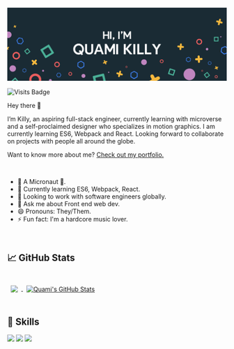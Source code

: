 [![Quami's GitHub Banner](./assets/GitHubHeader.png)](https://killy10o10.github.io/Portfolio-Mobile/)

![Visits Badge](https://badges.pufler.dev/visits/killy10o10/killy10o10)

Hey there 👋

I’m Killy, an aspiring full-stack engineer, currently learning with microverse and a self-proclaimed designer who specializes in motion graphics. I am currently learning ES6, Webpack and React. Looking forward to collaborate on projects with people all around the globe.

Want to know more about me? [Check out my portfolio.](https://killy10o10.github.io/Portfolio-Mobile/)

<br/>

- 🔭 A Micronaut 🚀.
- 🌱 Currently learning ES6, Webpack, React.
- 👯 Looking to work with software engineers globally.
- 💬 Ask me about Front end web dev.
- 😄 Pronouns: They/Them.
- ⚡ Fun fact: I'm a hardcore music lover.

<br/>

## &#x1f4c8; GitHub Stats

<br>

<a href="https://github.com/killy10o10">
  <img align="center" style="margin:0.5rem" src="https://github-readme-stats.vercel.app/api/top-langs/?username=killy10o10&layout=compact&title_color=ffffff&text_color=c9cacc&icon_color=4AB197&bg_color=1A2B34" />
</a>

<a href="https://github.com/killy10o10">
  <img align="center" style="margin:0.5rem" src="https://github-readme-stats.vercel.app/api?username=killy10o10&show_icons=true&line_height=27&count_private=true&title_color=ffffff&text_color=c9cacc&icon_color=4AB097&bg_color=1A2B34" alt="Quami's GitHub Stats" />
</a>

<br>
<br>

## 💼 Skills
![](https://img.shields.io/badge/Code-JavaScript-informational?style=flat&logo=JavaScript&logoColor=white&color=4AB197)
![](https://img.shields.io/badge/Style-CSS-informational?style=flat&logo=css3&logoColor=white&color=4AB197)
![](https://img.shields.io/badge/Style-Sass-informational?style=flat&logo=Sass&logoColor=white&color=4AB197)